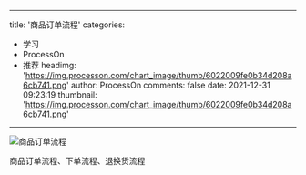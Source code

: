 
---
title: '商品订单流程'
categories: 
 - 学习
 - ProcessOn
 - 推荐
headimg: 'https://img.processon.com/chart_image/thumb/6022009fe0b34d208a6cb741.png'
author: ProcessOn
comments: false
date: 2021-12-31 09:23:19
thumbnail: 'https://img.processon.com/chart_image/thumb/6022009fe0b34d208a6cb741.png'
---

<div>   
<img class="thumb" alt="商品订单流程" src="https://img.processon.com/chart_image/thumb/6022009fe0b34d208a6cb741.png" referrerpolicy="no-referrer">
<p>商品订单流程、下单流程、退换货流程</p>  
</div>
            